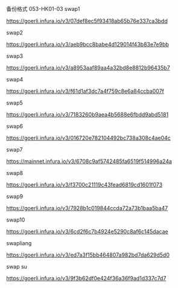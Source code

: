 备份格式 053-HK01-03 swap1

https://goerli.infura.io/v3/07def8ec5f93418ab65b76e337ca3bdd

swap2

https://goerli.infura.io/v3/aeb9bcc8babe4d129014f43b83e7e9bb

swap3

https://goerli.infura.io/v3/a8953aaf89aa4a32bd8e8812b96435b7

swap4

https://goerli.infura.io/v3/f61d1af3dc7a4f759c8e6a84ccba007f

swap5

https://goerli.infura.io/v3/7183260b9aea4b5688e6fbdd9abd5181

swap6

https://goerli.infura.io/v3/016720e782104492bc738a308c4ae04c

swap7

https://mainnet.infura.io/v3/6708c9af5742485fa6519f514996a24a

swap8

https://goerli.infura.io/v3/f3700c21119c43fead6819cd1601f073

swap9

https://goerli.infura.io/v3/7928b1c019844ccda72a73b1baa5ba47

swap10

https://goerli.infura.io/v3/6cd2f6c7b4924e5290c8af6c145dacae

swapliang

https://goerli.infura.io/v3/ed7a3f15bb464807a982bd7da629d5d0

swap su

https://goerli.infura.io/v3/9f3b62df0e424f36a36f9ad1d337c7d7
